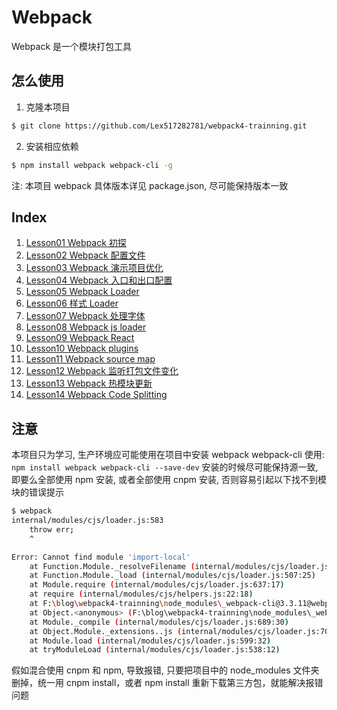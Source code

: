 # Webpack

Webpack 是一个模块打包工具

## 怎么使用

1. 克隆本项目

```bash
$ git clone https://github.com/Lex517282781/webpack4-trainning.git
```

2. 安装相应依赖

```bash
$ npm install webpack webpack-cli -g
```

注: 本项目 webpack 具体版本详见 package.json, 尽可能保持版本一致

## Index

1. [Lesson01 Webpack 初探](https://github.com/Lex517282781/webpack4-trainning/tree/master/lesson01)
1. [Lesson02 Webpack 配置文件](https://github.com/Lex517282781/webpack4-trainning/tree/master/lesson02)
1. [Lesson03 Webpack 演示项目优化](https://github.com/Lex517282781/webpack4-trainning/tree/master/lesson03)
1. [Lesson04 Webpack 入口和出口配置](https://github.com/Lex517282781/webpack4-trainning/tree/master/lesson04)
1. [Lesson05 Webpack Loader](https://github.com/Lex517282781/webpack4-trainning/tree/master/lesson05)
1. [Lesson06 样式 Loader](https://github.com/Lex517282781/webpack4-trainning/tree/master/lesson06)
1. [Lesson07 Webpack 处理字体](https://github.com/Lex517282781/webpack4-trainning/tree/master/lesson07)
1. [Lesson08 Webpack js loader](https://github.com/Lex517282781/webpack4-trainning/tree/master/lesson08)
1. [Lesson09 Webpack React](https://github.com/Lex517282781/webpack4-trainning/tree/master/lesson09)
1. [Lesson10 Webpack plugins](https://github.com/Lex517282781/webpack4-trainning/tree/master/lesson10)
1. [Lesson11 Webpack source map](https://github.com/Lex517282781/webpack4-trainning/tree/master/lesson11)
1. [Lesson12 Webpack 监听打包文件变化](https://github.com/Lex517282781/webpack4-trainning/tree/master/lesson12)
1. [Lesson13 Webpack 热模块更新](https://github.com/Lex517282781/webpack4-trainning/tree/master/lesson13)
1. [Lesson14 Webpack Code Splitting](https://github.com/Lex517282781/webpack4-trainning/tree/master/lesson14)

## 注意

本项目只为学习, 生产环境应可能使用在项目中安装 webpack webpack-cli 使用: `npm install webpack webpack-cli --save-dev`
安装的时候尽可能保持源一致, 即要么全部使用 npm 安装, 或者全部使用 cnpm 安装, 否则容易引起以下找不到模块的错误提示

```bash
$ webpack
internal/modules/cjs/loader.js:583
    throw err;
    ^

Error: Cannot find module 'import-local'
    at Function.Module._resolveFilename (internal/modules/cjs/loader.js:581:15)
    at Function.Module._load (internal/modules/cjs/loader.js:507:25)
    at Module.require (internal/modules/cjs/loader.js:637:17)
    at require (internal/modules/cjs/helpers.js:22:18)
    at F:\blog\webpack4-trainning\node_modules\_webpack-cli@3.3.11@webpack-cli\bin\cli.js:13:22
    at Object.<anonymous> (F:\blog\webpack4-trainning\node_modules\_webpack-cli@3.3.11@webpack-cli\bin\cli.js:366:3)
    at Module._compile (internal/modules/cjs/loader.js:689:30)
    at Object.Module._extensions..js (internal/modules/cjs/loader.js:700:10)
    at Module.load (internal/modules/cjs/loader.js:599:32)
    at tryModuleLoad (internal/modules/cjs/loader.js:538:12)
```

假如混合使用 cnpm 和 npm, 导致报错, 只要把项目中的 node_modules 文件夹删掉，统一用 cnpm install，或者 npm install 重新下载第三方包，就能解决报错问题
